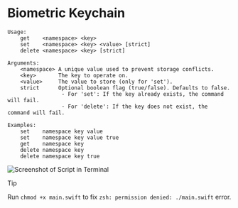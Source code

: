 # Biometric Keychain

```
Usage:
    get    <namespace> <key>
    set    <namespace> <key> <value> [strict]
    delete <namespace> <key> [strict]

Arguments:
    <namespace> A unique value used to prevent storage conflicts.
    <key>       The key to operate on.
    <value>     The value to store (only for 'set').
    strict      Optional boolean flag (true/false). Defaults to false.
                 - For 'set': If the key already exists, the command will fail.
                 - For 'delete': If the key does not exist, the command will fail.

Examples:
    set    namespace key value
    set    namespace key value true
    get    namespace key
    delete namespace key
    delete namespace key true
```

<!-- Alternatively, use `swift test.swift` instead. -->

![Screenshot of Script in Terminal](https://github.com/user-attachments/assets/858aca53-8bb3-4421-adaf-867ae4aff9ae)

<!-- ![Screenshot of Script in Terminal](https://github.com/user-attachments/assets/21ef6575-de5e-4434-80c9-3f670ca7ae7b) -->

> [!TIP]
> Run `chmod +x main.swift` to fix `zsh: permission denied: ./main.swift` error.

